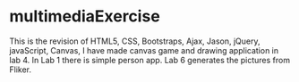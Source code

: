 # multimediaExercise
This is the revision of HTML5, CSS, Bootstraps, Ajax, Jason, jQuery, javaScript, Canvas, I have made canvas game and drawing application in lab 4.
In Lab 1 there is simple person app.
Lab 6 generates the pictures from Fliker.


